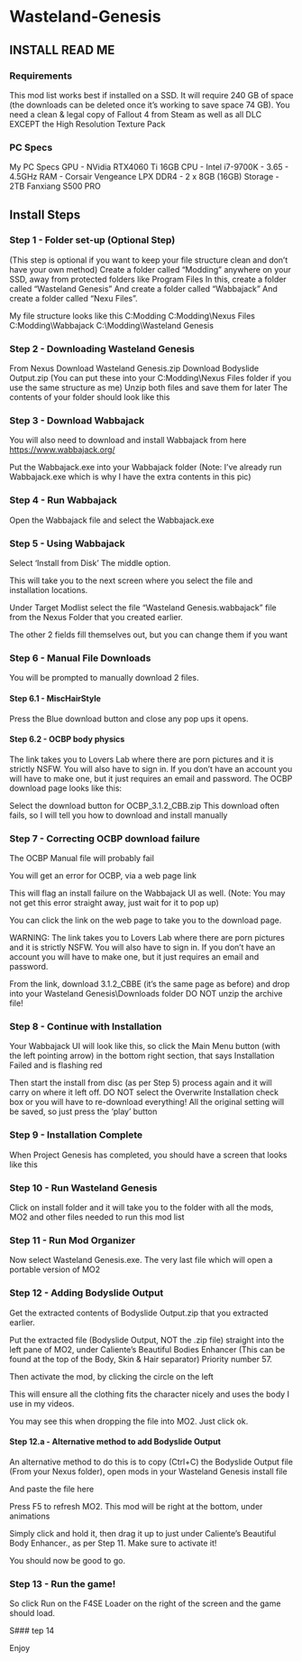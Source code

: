 # Wasteland-Genesis
## INSTALL READ ME
### Requirements
This mod list works best if installed on a SSD.
It will require 240 GB of space (the downloads can be deleted once it’s working to save space 74 GB).
You need a clean & legal copy of Fallout 4 from Steam as well as all DLC EXCEPT the High Resolution Texture Pack

### PC Specs
My PC Specs
GPU - NVidia RTX4060 Ti 16GB
CPU - Intel i7-9700K - 3.65 - 4.5GHz 
RAM - Corsair Vengeance LPX DDR4 - 2 x 8GB (16GB) 
Storage - 2TB Fanxiang S500 PRO

## Install Steps
### Step 1 - Folder set-up (Optional Step)
(This step is optional if you want to keep your file structure clean and don’t have your own method)
Create a folder called “Modding” anywhere on your SSD, away from protected folders like Program Files
In this, create a folder called “Wasteland Genesis”
And create a folder called “Wabbajack”
And create a folder called “Nexu Files”.

My file structure looks like this
C:Modding
C:Modding\Nexus Files
C:Modding\Wabbajack
C:\Modding\Wasteland Genesis







### Step 2 - Downloading Wasteland Genesis
From Nexus
Download Wasteland Genesis.zip
Download Bodyslide Output.zip
(You can put these into your C:Modding\Nexus Files folder if you use the same structure as me)
Unzip both files and save them for later
The contents of your folder should look like this

### Step 3 - Download Wabbajack
You will also need to download and install Wabbajack from here https://www.wabbajack.org/

Put the Wabbajack.exe into your Wabbajack folder
(Note: I’ve already run Wabbajack.exe which is why I have the extra contents in this pic)



### Step 4 - Run Wabbajack
Open the Wabbajack file and select the Wabbajack.exe




### Step 5 - Using Wabbajack
Select ‘Install from Disk’ The middle option.


This will take you to the next screen where you select the file and installation locations.


Under Target Modlist select the file “Wasteland Genesis.wabbajack” file from the Nexus Folder that you created earlier.

The other 2 fields fill themselves out, but you can change them if you want





### Step 6 - Manual File Downloads
You will be prompted to manually download 2 files.

#### Step 6.1 - MiscHairStyle
Press the Blue download button and close any pop ups it opens.


#### Step 6.2 - OCBP body physics
The link takes you to Lovers Lab where there are porn pictures and it is strictly NSFW.
You will also have to sign in.
If you don’t have an account you will have to make one, but it just requires an email and password.
The OCBP download page looks like this:

Select the download button for OCBP_3.1.2_CBB.zip
This download often fails, so I will tell you how to download and install manually




### Step 7 - Correcting OCBP download failure
The OCBP Manual file will probably fail

You will get an error for OCBP, via a web page link


This will flag an install failure on the Wabbajack UI as well.
(Note: You may not get this error straight away, just wait for it to pop up)

You can click the link on the web page to take you to the download page.

WARNING:
The link takes you to Lovers Lab where there are porn pictures and it is strictly NSFW.
You will also have to sign in.
If you don’t have an account you will have to make one, but it just requires an email and password. 









From the link, download 3.1.2_CBBE (it’s the same page as before)
and drop into your Wasteland Genesis\Downloads folder
DO NOT unzip the archive file!

### Step 8 - Continue with Installation

Your Wabbajack UI will look like this, so click the Main Menu button (with the left pointing arrow) in the bottom right section, that says Installation Failed and is flashing red


Then start the install from disc (as per Step 5) process again and it will carry on where it left off. DO NOT select the Overwrite Installation check box or you will have to re-download everything!
All the original setting will be saved, so just press the ‘play’ button

### Step 9 - Installation Complete
When Project Genesis has completed, you should have a screen that looks like this

### Step 10 - Run Wasteland Genesis
Click on install folder and it will take you to the folder with all the mods, MO2 and other files needed to run this mod list

### Step 11 - Run Mod Organizer

Now select Wasteland Genesis.exe. The very last file which will open a portable version of MO2

### Step 12 - Adding Bodyslide Output
Get the extracted contents of Bodyslide Output.zip that you extracted earlier.

Put the extracted file (Bodyslide Output, NOT the .zip file) straight into the left pane of MO2, under Caliente’s Beautiful Bodies Enhancer (This can be found at the top of the Body, Skin & Hair separator) Priority number 57.


Then activate the mod, by clicking the circle on the left


This will ensure all the clothing fits the character nicely and uses the body I use in my videos.

You may see this when dropping the file into MO2. Just click ok.


#### Step 12.a - Alternative method to add Bodyslide Output
An alternative method to do this is to copy (Ctrl+C) the Bodyslide Output file (From your Nexus folder), open mods in your Wasteland Genesis install file 



And paste the file here

Press F5 to refresh MO2. This mod will be right at the bottom, under animations


Simply click and hold it, then drag it up to just under Caliente’s Beautiful Body Enhancer., as per Step 11. Make sure to activate it!

You should now be good to go.

### Step 13 - Run the game!
So click Run on the F4SE Loader on the right of the screen and the game should load.


S### tep 14



Enjoy

